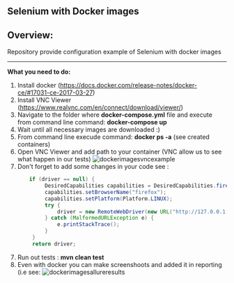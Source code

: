 Selenium with Docker images
---
Overview:
---
 
Repository provide configuration example of Selenium with docker images 

---
**What you need to do:**
1. Install docker (https://docs.docker.com/release-notes/docker-ce/#17031-ce-2017-03-27)
2. Install VNC Viewer (https://www.realvnc.com/en/connect/download/viewer/)
3. Navigate to the folder where **docker-compose.yml** file and execute from command line command: **docker-compose up**
4. Wait until all necessary images are downloaded  :)
5. From command line execude command: **docker ps -a**  (see created containers) 
6. Open VNC Viewer and add path to your container (VNC allow us to see what happen in our tests)
![dockerimagesvncexample](https://user-images.githubusercontent.com/26840848/45994522-a924ea00-c09c-11e8-8846-4e3dd47baeea.jpg)
7. Don't forget to add some changes in your code see :
```java
       if (driver == null) {
            DesiredCapabilities capabilities = DesiredCapabilities.firefox();
            capabilities.setBrowserName("firefox");
            capabilities.setPlatform(Platform.LINUX);
            try {
                driver = new RemoteWebDriver(new URL("http://127.0.0.1:4444/wd/hub"), capabilities);
            } catch (MalformedURLException e) {
                e.printStackTrace();
            }
        }
        return driver;
```
7. Run out tests : **mvn clean test**
8. Even with docker you can make screenshoots and added it in reporting (i.e see: 
![dockerimagesallureresults](https://user-images.githubusercontent.com/26840848/39099117-67de4f9e-467d-11e8-9f75-04155c2e0b58.jpg)

